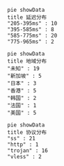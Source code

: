 
```mermaid
pie showData
title 延迟分布
"205-395ms" : 10
"395-585ms" : 8
"585-775ms" : 20
"775-965ms" : 2
```
```mermaid
pie showData
title 地域分布
"未知" : 19
"新加坡" : 5
"日本" : 3
"香港" : 5
"韩国" : 2
"法国" : 1
"美国" : 5
```
```mermaid
pie showData
title 协议分布
"ss" : 21
"http" : 1
"trojan" : 16
"vless" : 2
```